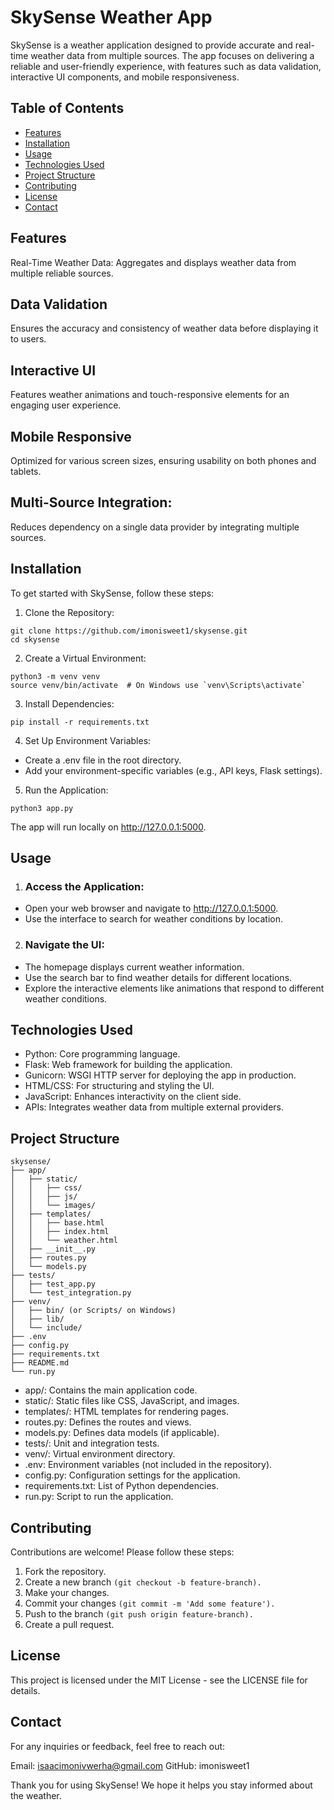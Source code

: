 # SkySense Weather App
SkySense is a weather application designed to provide accurate and real-time weather data from multiple sources. The app focuses on delivering a reliable and user-friendly experience, with features such as data validation, interactive UI components, and mobile responsiveness.

## Table of Contents
* [Features](#features)
* [Installation](#installation)
* [Usage](#usage)
* [Technologies Used](#tecnology) 
* [Project Structure](#project)
* [Contributing](#contribution)
* [License](#licnse)
* [Contact](#contact)
## Features
Real-Time Weather Data: Aggregates and displays weather data from multiple reliable sources.

## Data Validation
Ensures the accuracy and consistency of weather data before displaying it to users.
## Interactive UI
Features weather animations and touch-responsive elements for an engaging user experience.
## Mobile Responsive
Optimized for various screen sizes, ensuring usability on both phones and tablets.
## Multi-Source Integration: 
Reduces dependency on a single data provider by integrating multiple sources.
## Installation
To get started with SkySense, follow these steps:

1. Clone the Repository:
```
git clone https://github.com/imonisweet1/skysense.git
cd skysense
```
2. Create a Virtual Environment:
```
python3 -m venv venv
source venv/bin/activate  # On Windows use `venv\Scripts\activate`
```
3. Install Dependencies:
```
pip install -r requirements.txt
```
4. Set Up Environment Variables:

* Create a .env file in the root directory.
* Add your environment-specific variables (e.g., API keys, Flask settings).

5. Run the Application:
```
python3 app.py
```
The app will run locally on http://127.0.0.1:5000.

## Usage
1. ### Access the Application:

* Open your web browser and navigate to http://127.0.0.1:5000.
* Use the interface to search for weather conditions by location.
2. ### Navigate the UI:

* The homepage displays current weather information.
* Use the search bar to find weather details for different locations.
* Explore the interactive elements like animations that respond to different weather conditions.
## Technologies Used
* Python: Core programming language.
* Flask: Web framework for building the application.
* Gunicorn: WSGI HTTP server for deploying the app in production.
* HTML/CSS: For structuring and styling the UI.
* JavaScript: Enhances interactivity on the client side.
* APIs: Integrates weather data from multiple external providers.
## Project Structure
```
skysense/
├── app/
│   ├── static/
│   │   ├── css/
│   │   ├── js/
│   │   └── images/
│   ├── templates/
│   │   ├── base.html
│   │   ├── index.html
│   │   └── weather.html
│   ├── __init__.py
│   ├── routes.py
│   └── models.py
├── tests/
│   ├── test_app.py
│   └── test_integration.py
├── venv/
│   ├── bin/ (or Scripts/ on Windows)
│   ├── lib/
│   └── include/
├── .env
├── config.py
├── requirements.txt
├── README.md
└── run.py
```
* app/: Contains the main application code.
* static/: Static files like CSS, JavaScript, and images.
* templates/: HTML templates for rendering pages.
* routes.py: Defines the routes and views.
* models.py: Defines data models (if applicable).
* tests/: Unit and integration tests.
* venv/: Virtual environment directory.
* .env: Environment variables (not included in the repository).
* config.py: Configuration settings for the application.
* requirements.txt: List of Python dependencies.
* run.py: Script to run the application.
## Contributing
Contributions are welcome! Please follow these steps:

1. Fork the repository.
2. Create a new branch `(git checkout -b feature-branch).`
3. Make your changes.
3. Commit your changes `(git commit -m 'Add some feature').`
4. Push to the branch `(git push origin feature-branch).`
5. Create a pull request.
## License
This project is licensed under the MIT License - see the LICENSE file for details.

## Contact
For any inquiries or feedback, feel free to reach out:

Email: isaacimonivwerha@gmail.com
GitHub: imonisweet1

Thank you for using SkySense! We hope it helps you stay informed about the weather.







